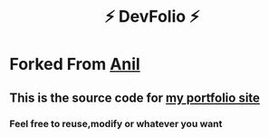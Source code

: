 <h1 align="center"> ⚡️ DevFolio ⚡️</h1>

# Forked From [Anil](https://github.com/AnilSeervi/DevFolio) 

## This is the source code for [my portfolio site](https://mahdir.xyzz)

### Feel free to reuse,modify or whatever you want